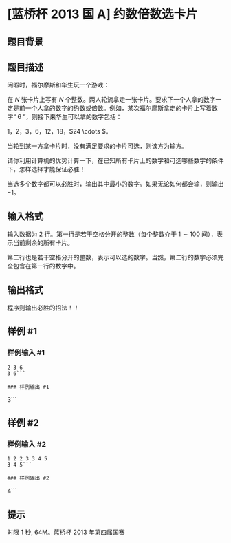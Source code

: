 # [蓝桥杯 2013 国 A] 约数倍数选卡片

## 题目背景



## 题目描述

闲暇时，福尔摩斯和华生玩一个游戏：

在 $N$ 张卡片上写有 $N$ 个整数。两人轮流拿走一张卡片。要求下一个人拿的数字一定是前一个人拿的数字的约数或倍数。例如，某次福尔摩斯拿走的卡片上写着数字“ $6$ ”，则接下来华生可以拿的数字包括：

$1$，$2$，$3$，$6$，$12$，$18$，$24 \cdots $。

当轮到某一方拿卡片时，没有满足要求的卡片可选，则该方为输方。

请你利用计算机的优势计算一下，在已知所有卡片上的数字和可选哪些数字的条件下，怎样选择才能保证必胜！

当选多个数字都可以必胜时，输出其中最小的数字。如果无论如何都会输，则输出 $-1$。

## 输入格式

输入数据为 $2$ 行。第一行是若干空格分开的整数（每个整数介于 $1 \sim 100$ 间），表示当前剩余的所有卡片。

第二行也是若干空格分开的整数，表示可以选的数字。当然，第二行的数字必须完全包含在第一行的数字中。

## 输出格式

程序则输出必胜的招法！！

## 样例 #1

### 样例输入 #1
```
2 3 6
3 6```

### 样例输出 #1

```
3```

## 样例 #2

### 样例输入 #2
```
1 2 2 3 3 4 5
3 4 5```

### 样例输出 #2

```
4```

## 提示

时限 1 秒, 64M。蓝桥杯 2013 年第四届国赛
